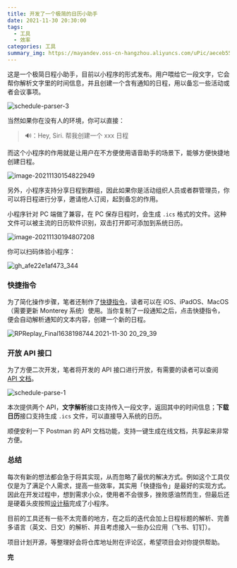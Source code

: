 ```yaml
---
title: 开发了一个极简的日历小助手
date: 2021-11-30 20:30:00
tags: 
  - 工具
  - 效率
categories: 工具
summary_img: https://mayandev.oss-cn-hangzhou.aliyuncs.com/uPic/aeceb559af3f7b5285d30efaa6fd5b97.png
---
```


这是一个极简日程小助手，目前以小程序的形式发布。用户喂给它一段文字，它会帮你解析文字里的时间信息，并且创建一个含有通知的日程，用以备忘一些活动或者会议事项。

![schedule-parser-3](https://mayandev.oss-cn-hangzhou.aliyuncs.com/uPic/schedule-parser-3.png)

当然如果你在没有人的环境，你可以直接：

> 🔊：Hey, Siri. 帮我创建一个 xxx 日程

而这个小程序的作用就是让用户在不方便使用语音助手的场景下，能够方便快捷地创建日程。

![image-20211130154822949](https://mayandev.oss-cn-hangzhou.aliyuncs.com/uPic/image-20211130154822949.png)

另外，小程序支持分享日程到群组，因此如果你是活动组织人员或者群管理员，你可以将日程进行分享，邀请他人订阅，起到备忘的作用。

小程序针对 PC 端做了兼容，在 PC 保存日程时，会生成 `.ics` 格式的文件。这种文件可以被主流的日历软件识别，双击打开即可添加到系统日历。

![image-20211130194807208](https://mayandev.oss-cn-hangzhou.aliyuncs.com/uPic/image-20211130194807208.png)

你可以扫码体验小程序：

![gh_afe22e1af473_344](https://mayandev.oss-cn-hangzhou.aliyuncs.com/uPic/gh_afe22e1af473_344.jpeg)

### 快捷指令

为了简化操作步骤，笔者还制作了[快捷指令](https://www.icloud.com/shortcuts/4a4c7d5243b54af3b5c1857e96edf450)，读者可以在 iOS、iPadOS、MacOS（需要更新 Monterey 系统）使用。当你复制了一段通知之后，点击快捷指令，便会自动解析通知的文本内容，创建一个新的日程。

![RPReplay_Final1638198744.2021-11-30 20_29_39](https://mayandev.oss-cn-hangzhou.aliyuncs.com/uPic/RPReplay_Final1638198744.2021-11-30%2020_29_39.gif)

### 开放 API 接口

为了方便二次开发，笔者将开发的 API 接口进行开放，有需要的读者可以查阅 [API 文档](https://documenter.getpostman.com/view/6822627/UVJbJy7G)。

![schedule-parse-1](https://mayandev.oss-cn-hangzhou.aliyuncs.com/uPic/schedule-parse-1.png)

本次提供两个 API，**文字解析**接口支持传入一段文字，返回其中的时间信息；**下载日历**接口支持生成 `.ics` 文件，可以直接导入系统的日历。

顺便安利一下 Postman 的 API 文档功能，支持一键生成在线文档，共享起来非常方便。

### 总结

每次有新的想法都会急于将其实现，从而忽略了最优的解决方式。例如这个工具仅仅是为了满足个人需求，提高一些效率，其实用「快捷指令」是最好的实现方式。因此在开发过程中，想到需求小众，使用者不会很多，挫败感油然而生，但最后还是硬着头皮按照[设计稿](https://www.figma.com/file/Ovq7IVCrpfxcuXAbwNZyhB/Schedule-Parser-Mini-Program)完成了小程序。

目前的工具还有一些不太完善的地方，在之后的迭代会加上日程标题的解析、完善多语言（英文、日文）的解析、并且考虑接入一些办公应用（飞书、钉钉）。

项目计划开源，等整理好会将仓库地址附在评论区，希望项目会对你提供帮助。

**完**
